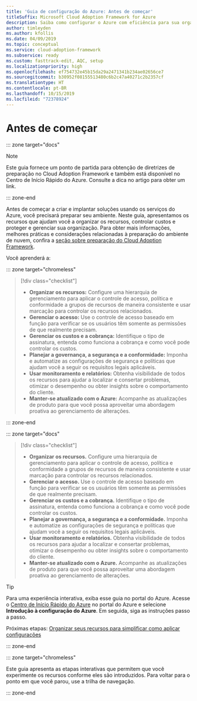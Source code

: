 ```yaml
---
title: 'Guia de configuração do Azure: Antes de começar'
titleSuffix: Microsoft Cloud Adoption Framework for Azure
description: Saiba como configurar o Azure com eficiência para sua organização com orientações passo a passo.
author: timleyden
ms.author: kfollis
ms.date: 04/09/2019
ms.topic: conceptual
ms.service: cloud-adoption-framework
ms.subservice: ready
ms.custom: fasttrack-edit, AQC, setup
ms.localizationpriority: high
ms.openlocfilehash: ef754732e45b15da29a2471341b234ae02656ce7
ms.sourcegitcommit: b30952f08155513480c6b2c47a40271c2b2357cf
ms.translationtype: HT
ms.contentlocale: pt-BR
ms.lasthandoff: 10/15/2019
ms.locfileid: "72378924"
---
```

# <a name="before-you-start"></a>Antes de começar

::: zone target="docs"
> [!NOTE]
> Este guia fornece um ponto de partida para obtenção de diretrizes de preparação no Cloud Adoption Framework e também está disponível no Centro de Início Rápido do Azure. Consulte a dica no artigo para obter um link.

::: zone-end

Antes de começar a criar e implantar soluções usando os serviços do Azure, você precisará preparar seu ambiente. Neste guia, apresentamos os recursos que ajudam você a organizar os recursos, controlar custos e proteger e gerenciar sua organização. Para obter mais informações, melhores práticas e considerações relacionadas à preparação do ambiente de nuvem, confira a [seção sobre preparação do Cloud Adoption Framework](../index.md).

Você aprenderá a:

::: zone target="chromeless"

> [!div class="checklist"]
>
> - **Organizar os recursos:** Configure uma hierarquia de gerenciamento para aplicar o controle de acesso, política e conformidade a grupos de recursos de maneira consistente e usar marcação para controlar os recursos relacionados.
> - **Gerenciar o acesso:** Use o controle de acesso baseado em função para verificar se os usuários têm somente as permissões de que realmente precisam.
> - **Gerenciar os custos e a cobrança:** Identifique o tipo de assinatura, entenda como funciona a cobrança e como você pode controlar os custos.
> - **Planejar a governança, a segurança e a conformidade:** Imponha e automatize as configurações de segurança e políticas que ajudam você a seguir os requisitos legais aplicáveis.
> - **Usar monitoramento e relatórios:** Obtenha visibilidade de todos os recursos para ajudar a localizar e consertar problemas, otimizar o desempenho ou obter insights sobre o comportamento do cliente.
> - **Manter-se atualizado com o Azure:** Acompanhe as atualizações de produto para que você possa aproveitar uma abordagem proativa ao gerenciamento de alterações.

::: zone-end

::: zone target="docs"

> [!div class="checklist"]
>
> - **Organizar os recursos.** Configure uma hierarquia de gerenciamento para aplicar o controle de acesso, política e conformidade a grupos de recursos de maneira consistente e usar marcação para controlar os recursos relacionados.
> - **Gerenciar o acesso.** Use o controle de acesso baseado em função para verificar se os usuários têm somente as permissões de que realmente precisam.
> - **Gerenciar os custos e a cobrança.** Identifique o tipo de assinatura, entenda como funciona a cobrança e como você pode controlar os custos.
> - **Planejar a governança, a segurança e a conformidade.** Imponha e automatize as configurações de segurança e políticas que ajudam você a seguir os requisitos legais aplicáveis.
> - **Usar monitoramento e relatórios.** Obtenha visibilidade de todos os recursos para ajudar a localizar e consertar problemas, otimizar o desempenho ou obter insights sobre o comportamento do cliente.
> - **Manter-se atualizado com o Azure.** Acompanhe as atualizações de produto para que você possa aproveitar uma abordagem proativa ao gerenciamento de alterações.

> [!TIP]
> Para uma experiência interativa, exiba esse guia no portal do Azure. Acesse o [Centro de Início Rápido do Azure](https://portal.azure.com/?feature.quickstart=true#blade/Microsoft_Azure_Resources/QuickstartCenterBlade) no portal do Azure e selecione **Introdução à configuração do Azure**. Em seguida, siga as instruções passo a passo.

Próximas etapas: [Organizar seus recursos para simplificar como aplicar configurações](./organize-resources.md)

::: zone-end

::: zone target="chromeless"

Este guia apresenta as etapas interativas que permitem que você experimente os recursos conforme eles são introduzidos. Para voltar para o ponto em que você parou, use a trilha de navegação.

::: zone-end
